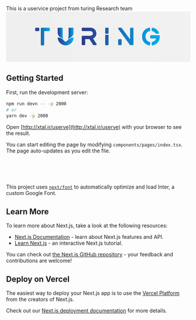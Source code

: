 This is a uservice project from turing Research team
<img src="https://github.com/ArminKardan/utrialv2/blob/master/turing.png?raw=true"/>

## Getting Started

First, run the development server:

```bash
npm run devn -- -p 2000
# or
yarn dev -p 2000
```

Open [http://xtal.ir/userve](http://xtal.ir/userve) with your browser to see the result.

You can start editing the page by modifying `components/pages/index.tsx`. The page auto-updates as you edit the file.

<br/>
<br/>
<img src=""/>
<br/>
<br/

This project uses [`next/font`](https://nextjs.org/docs/basic-features/font-optimization) to automatically optimize and load Inter, a custom Google Font.

## Learn More

To learn more about Next.js, take a look at the following resources:

- [Next.js Documentation](https://nextjs.org/docs) - learn about Next.js features and API.
- [Learn Next.js](https://nextjs.org/learn) - an interactive Next.js tutorial.

You can check out [the Next.js GitHub repository](https://github.com/vercel/next.js/) - your feedback and contributions are welcome!

## Deploy on Vercel

The easiest way to deploy your Next.js app is to use the [Vercel Platform](https://vercel.com/new?utm_medium=default-template&filter=next.js&utm_source=create-next-app&utm_campaign=create-next-app-readme) from the creators of Next.js.

Check out our [Next.js deployment documentation](https://nextjs.org/docs/deployment) for more details.
